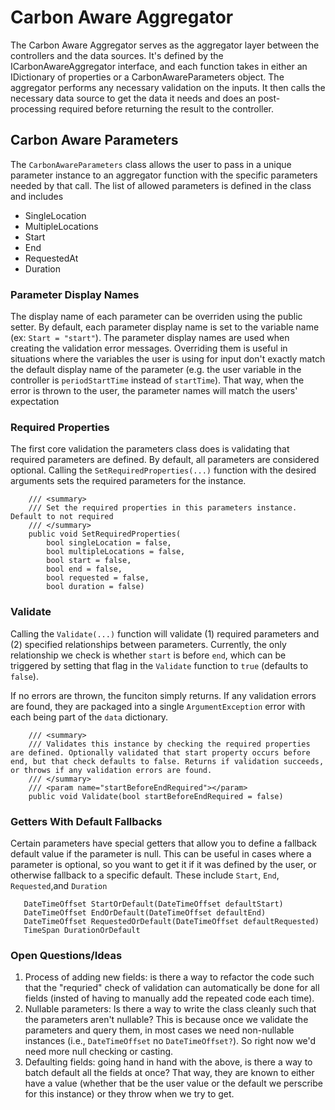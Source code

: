 # Carbon Aware Aggregator
The Carbon Aware Aggregator serves as the aggregator layer between the controllers and the data sources. It's defined by the ICarbonAwareAggregator interface, and each function takes in either an IDictionary of properties or a CarbonAwareParameters object. The aggregator performs any necessary validation on the inputs. It then calls the necessary data source to get the data it needs and does an post-processing required before returning the result to the controller.

  
## Carbon Aware Parameters
The `CarbonAwareParameters` class allows the user to pass in a unique parameter instance to an aggregator function with the specific parameters needed by that call. 
The list of allowed parameters is defined in the class and includes
- SingleLocation
- MultipleLocations
- Start
- End
- RequestedAt
- Duration

### Parameter Display Names
The display name of each parameter can be overriden using the public setter. By default, each parameter display name is set to the variable name (ex: `Start = "start"`). The parameter display names are used when creating the validation error messages. Overriding them is useful in situations where the variables the user is using for input don't exactly match the default display name of the parameter (e.g. the user variable in the controller is `periodStartTime` instead of `startTime`). That way, when the error is thrown to the user, the parameter names will match the users' expectation

### Required Properties
The first core validation the parameters class does is validating that required parameters are defined. By default, all parameters are considered optional. Calling the `SetRequiredProperties(...)` function with the desired arguments sets the required parameters for the instance.
```
    /// <summary>
    /// Set the required properties in this parameters instance. Default to not required
    /// </summary>
    public void SetRequiredProperties(
        bool singleLocation = false,
        bool multipleLocations = false,
        bool start = false,
        bool end = false,
        bool requested = false,
        bool duration = false)
```

### Validate
Calling the `Validate(...)` function will validate (1) required parameters and (2) specified relationships between parameters. Currently, the only relationship we check is whether `start` is before `end`, which can be triggered by setting that flag in the `Validate` function to `true` (defaults to `false`). 

If no errors are thrown, the funciton simply returns. If any validation errors are found, they are packaged into a single  `ArgumentException` error with each being part of the `data` dictionary.
```
    /// <summary>
    /// Validates this instance by checking the required properties are defined. Optionally validated that start property occurs before end, but that check defaults to false. Returns if validation succeeds, or throws if any validation errors are found.
    /// </summary>
    /// <param name="startBeforeEndRequired"></param>
    public void Validate(bool startBeforeEndRequired = false)
 ```

 ### Getters With Default Fallbacks
 Certain parameters have special getters that allow you to define a fallback default value if the parameter is null. This can be useful in cases where a parameter is optional, so you want to get it if it was defined by the user, or otherwise fallback to a specific default. These include `Start`, `End`, `Requested`,and `Duration`
 ```
    DateTimeOffset StartOrDefault(DateTimeOffset defaultStart)
    DateTimeOffset EndOrDefault(DateTimeOffset defaultEnd)
    DateTimeOffset RequestedOrDefault(DateTimeOffset defaultRequested)
    TimeSpan DurationOrDefault

 ```

 ### Open Questions/Ideas
 1. Process of adding new fields: is there a way to refactor the code such that the "requried" check of validation can automatically be done for all fields (insted of having to manually add the repeated code each time).
 2. Nullable parameters: Is there a way to write the class cleanly such that the parameters aren't nullable? This is because once we validate the parameters and query them, in most cases we need non-nullable instances (i.e., `DateTimeOffset` no `DateTimeOffset?`). So right now we'd need more null checking or casting.
3. Defaulting fields: going hand in hand with the above, is there a way to batch default all the fields at once? That way, they are known to either have a value (whether that be the user value or the default we perscribe for this instance) or they throw when we try to get.